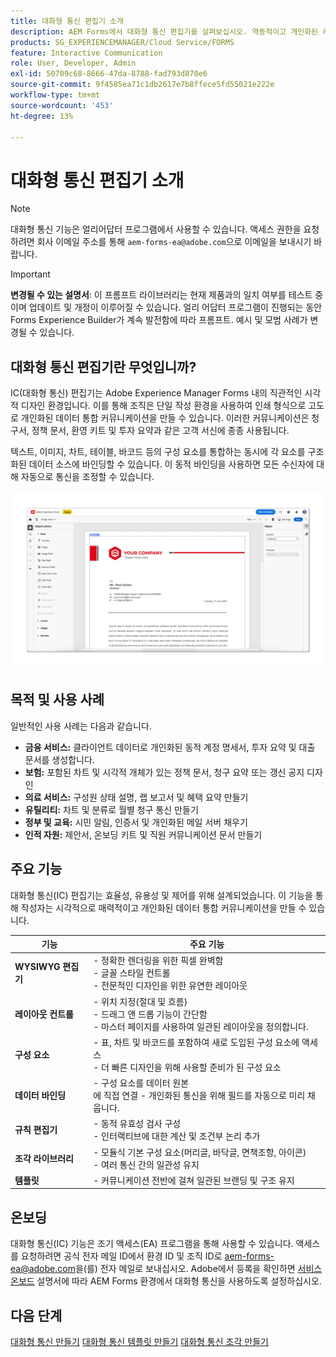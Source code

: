 ```yaml
---
title: 대화형 통신 편집기 소개
description: AEM Forms에서 대화형 통신 편집기를 살펴보십시오. 역동적이고 개인화된 커뮤니케이션을 만들기 위한 주요 기능, 온보딩 단계 및 실제 사용 사례에 대해 알아봅니다.
products: SG_EXPERIENCEMANAGER/Cloud Service/FORMS
feature: Interactive Communication
role: User, Developer, Admin
exl-id: 50709c68-8666-47da-8788-fad793d870e6
source-git-commit: 9f4585ea71c1db2617e7b8ffece5fd55021e222e
workflow-type: tm+mt
source-wordcount: '453'
ht-degree: 13%

---
```



# 대화형 통신 편집기 소개

>[!NOTE]
>
> 대화형 통신 기능은 얼리어답터 프로그램에서 사용할 수 있습니다. 액세스 권한을 요청하려면 회사 이메일 주소를 통해 `aem-forms-ea@adobe.com`으로 이메일을 보내시기 바랍니다.

>[!IMPORTANT]
>
> **변경될 수 있는 설명서**: 이 프롬프트 라이브러리는 현재 제품과의 일치 여부를 테스트 중이며 업데이트 및 개정이 이루어질 수 있습니다. 얼리 어답터 프로그램이 진행되는 동안 Forms Experience Builder가 계속 발전함에 따라 프롬프트. 예시 및 모범 사례가 변경될 수 있습니다.

## 대화형 통신 편집기란 무엇입니까?

IC(대화형 통신) 편집기는 Adobe Experience Manager Forms 내의 직관적인 시각적 디자인 환경입니다. 이를 통해 조직은 단일 작성 환경을 사용하여 인쇄 형식으로 고도로 개인화된 데이터 통합 커뮤니케이션을 만들 수 있습니다. 이러한 커뮤니케이션은 청구서, 정책 문서, 환영 키트 및 투자 요약과 같은 고객 서신에 종종 사용됩니다.

텍스트, 이미지, 차트, 테이블, 바코드 등의 구성 요소를 통합하는 동시에 각 요소를 구조화된 데이터 소스에 바인딩할 수 있습니다. 이 동적 바인딩을 사용하면 모든 수신자에 대해 자동으로 통신을 조정할 수 있습니다.

![IC 문서 찾기](/help/forms/interactive-communication/assets/introimg.png)

## 목적 및 사용 사례

일반적인 사용 사례는 다음과 같습니다.

* **금융 서비스:** 클라이언트 데이터로 개인화된 동적 계정 명세서, 투자 요약 및 대출 문서를 생성합니다.
* **보험:** 포함된 차트 및 시각적 개체가 있는 정책 문서, 청구 요약 또는 갱신 공지 디자인
* **의료 서비스:** 구성원 상태 설명, 랩 보고서 및 혜택 요약 만들기
* **유틸리티:** 차트 및 분류로 월별 청구 통신 만들기
* **정부 및 교육:** 시민 알림, 인증서 및 개인화된 메일 서버 채우기
* **인적 자원:** 제안서, 온보딩 키트 및 직원 커뮤니케이션 문서 만들기

## 주요 기능

대화형 통신(IC) 편집기는 효율성, 유용성 및 제어를 위해 설계되었습니다. 이 기능을 통해 작성자는 시각적으로 매력적이고 개인화된 데이터 통합 커뮤니케이션을 만들 수 있습니다.

| **기능** | **주요 기능** |
|--------------------------------------|---------------------------------------------------------------------------------------|
| **WYSIWYG 편집기** | - 정확한 렌더링을 위한 픽셀 완벽함 <br> - 글꼴 스타일 컨트롤 <br> - 전문적인 디자인을 위한 유연한 레이아웃 |
| **레이아웃 컨트롤** | - 위치 지정(절대 및 흐름) <br> - 드래그 앤 드롭 기능이 간단함 <br> - 마스터 페이지를 사용하여 일관된 레이아웃을 정의합니다. |
| **구성 요소** | - 표, 차트 및 바코드를 포함하여 새로 도입된 구성 요소에 액세스 <br> - 더 빠른 디자인을 위해 사용할 준비가 된 구성 요소 |
| **데이터 바인딩** | - 구성 요소를 데이터 원본 <br>에 직접 연결 - 개인화된 통신을 위해 필드를 자동으로 미리 채웁니다. |
| **규칙 편집기** | - 동적 유효성 검사 구성 <br> - 인터랙티브에 대한 계산 및 조건부 논리 추가 |
| **조각 라이브러리** | - 모듈식 기본 구성 요소(머리글, 바닥글, 면책조항, 아이콘) <br> - 여러 통신 간의 일관성 유지 |
| **템플릿** | - 커뮤니케이션 전반에 걸쳐 일관된 브랜딩 및 구조 유지 |

## 온보딩

대화형 통신(IC) 기능은 조기 액세스(EA) 프로그램을 통해 사용할 수 있습니다. 액세스를 요청하려면 공식 전자 메일 ID에서 환경 ID 및 조직 ID로 [aem-forms-ea@adobe.com](mailto:aem-forms-ea@adobe.com)을(를) 전자 메일로 보내십시오. Adobe에서 등록을 확인하면 [서비스 온보드](/help/forms/setup-forms-cloud-service.md) 설명서에 따라 AEM Forms 환경에서 대화형 통신을 사용하도록 설정하십시오.

## 다음 단계

[대화형 통신 만들기](/help/forms/interactive-communication/create-interactive-communication.md)
[대화형 통신 템플릿 만들기](/help/forms/interactive-communication/create-interactive-communication-template.md)
[대화형 통신 조각 만들기](/help/forms/interactive-communication/create-interactive-communication-fragment.md)

<!-- 
## Where to Find IC Documentation, Samples, and Tutorials

Whether you're just getting started or looking to build complex communications, Adobe offers extensive learning resources:
[Note: we'll add resources afterwards, below is just the format]

* Official Documentation:

[Create your first interactive communication]()
AEM Forms Interactive Communication Guide

* Tutorials & Videos:
Visit Adobe Experience League and explore the "Forms" section for step-by-step videos and use-case-based tutorials.
-->
